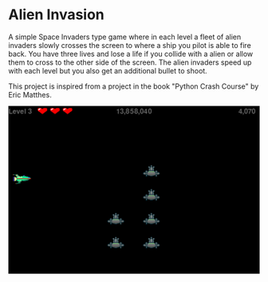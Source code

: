 # Alien Invasion
A simple Space Invaders type game where in each level a fleet of alien invaders slowly crosses the screen to where a ship you pilot is able to fire back. You have three lives and lose a life if you collide with a alien or allow them to cross to the other side of the screen. The alien invaders speed up with each level but you also get an additional bullet to shoot.

This project is inspired from a project in the book "Python Crash Course" by Eric Matthes.

![Screen shot of gameplay](./images/gameplay.png)
